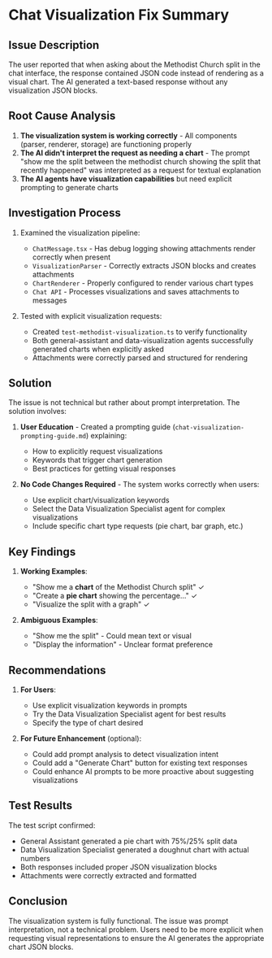 # Chat Visualization Fix Summary

## Issue Description

The user reported that when asking about the Methodist Church split in the chat interface, the response contained JSON code instead of rendering as a visual chart. The AI generated a text-based response without any visualization JSON blocks.

## Root Cause Analysis

1. **The visualization system is working correctly** - All components (parser, renderer, storage) are functioning properly
2. **The AI didn't interpret the request as needing a chart** - The prompt "show me the split between the methodist church showing the split that recently happened" was interpreted as a request for textual explanation
3. **The AI agents have visualization capabilities** but need explicit prompting to generate charts

## Investigation Process

1. Examined the visualization pipeline:
   - `ChatMessage.tsx` - Has debug logging showing attachments render correctly when present
   - `VisualizationParser` - Correctly extracts JSON blocks and creates attachments
   - `ChartRenderer` - Properly configured to render various chart types
   - `Chat API` - Processes visualizations and saves attachments to messages

2. Tested with explicit visualization requests:
   - Created `test-methodist-visualization.ts` to verify functionality
   - Both general-assistant and data-visualization agents successfully generated charts when explicitly asked
   - Attachments were correctly parsed and structured for rendering

## Solution

The issue is not technical but rather about prompt interpretation. The solution involves:

1. **User Education** - Created a prompting guide (`chat-visualization-prompting-guide.md`) explaining:
   - How to explicitly request visualizations
   - Keywords that trigger chart generation
   - Best practices for getting visual responses

2. **No Code Changes Required** - The system works correctly when users:
   - Use explicit chart/visualization keywords
   - Select the Data Visualization Specialist agent for complex visualizations
   - Include specific chart type requests (pie chart, bar graph, etc.)

## Key Findings

1. **Working Examples**:
   - "Show me a **chart** of the Methodist Church split" ✓
   - "Create a **pie chart** showing the percentage..." ✓
   - "Visualize the split with a graph" ✓

2. **Ambiguous Examples**:
   - "Show me the split" - Could mean text or visual
   - "Display the information" - Unclear format preference

## Recommendations

1. **For Users**:
   - Use explicit visualization keywords in prompts
   - Try the Data Visualization Specialist agent for best results
   - Specify the type of chart desired

2. **For Future Enhancement** (optional):
   - Could add prompt analysis to detect visualization intent
   - Could add a "Generate Chart" button for existing text responses
   - Could enhance AI prompts to be more proactive about suggesting visualizations

## Test Results

The test script confirmed:
- General Assistant generated a pie chart with 75%/25% split data
- Data Visualization Specialist generated a doughnut chart with actual numbers
- Both responses included proper JSON visualization blocks
- Attachments were correctly extracted and formatted

## Conclusion

The visualization system is fully functional. The issue was prompt interpretation, not a technical problem. Users need to be more explicit when requesting visual representations to ensure the AI generates the appropriate chart JSON blocks.
